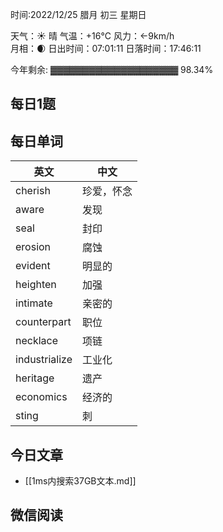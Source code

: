时间:2022/12/25 腊月 初三 星期日

天气：☀️   晴 气温：+16°C 风力：←9km/h  
月相：🌒 日出时间：07:01:11 日落时间：17:46:11

今年剩余: ▓▓▓▓▓▓▓▓▓▓▓▓▓▓▓▓▓▓▓▓ 98.34%

## 每日1题



## 每日单词

| 英文          | 中文       |
| ------------- | ---------- |
| cherish       | 珍爱，怀念 |
| aware         | 发现       |
| seal          | 封印       |
| erosion       | 腐蚀       |
| evident       | 明显的     |
| heighten      | 加强       |
| intimate      | 亲密的     |
| counterpart   | 职位       |
| necklace      | 项链       |
| industrialize | 工业化     |
| heritage      | 遗产       |
| economics     | 经济的     |
| sting         | 刺         |


## 今日文章

- [[1ms内搜索37GB文本.md]] 

## 微信阅读

<!-- start of weread -->


<!-- end of weread -->
